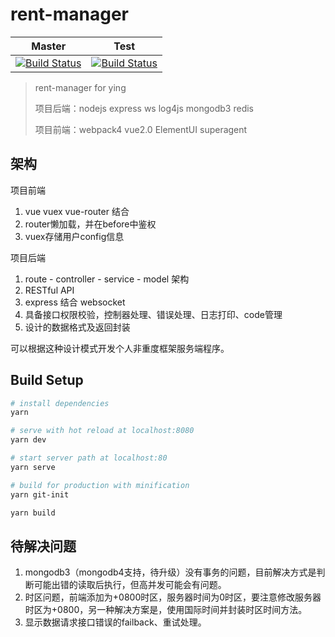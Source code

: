 # rent-manager

| Master|Test |
|:-----:|:-----:|
|[![Build Status](https://app.travis-ci.com/rhinel/rent-manager.svg?branch=master)](https://app.travis-ci.com/rhinel/rent-manager)|[![Build Status](https://app.travis-ci.com/rhinel/rent-manager.svg?branch=test)](https://app.travis-ci.com/rhinel/rent-manager)|

> rent-manager for ying
>
> 项目后端：nodejs express ws log4js mongodb3 redis
>
> 项目前端：webpack4 vue2.0 ElementUI superagent

## 架构

项目前端

1. vue vuex vue-router 结合
2. router懒加载，并在before中鉴权
3. vuex存储用户config信息

项目后端

1. route - controller - service - model 架构
2. RESTful API
3. express 结合 websocket
4. 具备接口权限校验，控制器处理、错误处理、日志打印、code管理
5. 设计的数据格式及返回封装

可以根据这种设计模式开发个人非重度框架服务端程序。

## Build Setup

``` bash
# install dependencies
yarn

# serve with hot reload at localhost:8080
yarn dev

# start server path at localhost:80
yarn serve

# build for production with minification
yarn git-init

yarn build

```

## 待解决问题

1. mongodb3（mongodb4支持，待升级）没有事务的问题，目前解决方式是判断可能出错的读取后执行，但高并发可能会有问题。
2. 时区问题，前端添加为+0800时区，服务器时间为0时区，要注意修改服务器时区为+0800，另一种解决方案是，使用国际时间并封装时区时间方法。
3. 显示数据请求接口错误的failback、重试处理。
